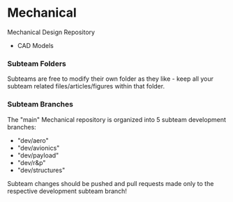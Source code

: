 # Mechanical
Mechanical Design Repository

* CAD Models

### Subteam Folders
Subteams are free to modify their own folder as they like - keep all your subteam related files/articles/figures within that folder.

### Subteam Branches
The "main" Mechanical repository is organized into 5 subteam development branches:

* "dev/aero"
* "dev/avionics"
* "dev/payload"
* "dev/r&p"
* "dev/structures"

Subteam changes should be pushed and pull requests made only to the respective development subteam branch!
